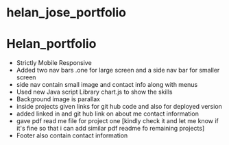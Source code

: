 # helan_jose_portfolio
# Helan_portfolio
* Strictly Mobile Responsive
* Added two nav bars .one for large screen and a side nav bar   for smaller screen
* side nav contain small image and contact info along with menus
* Used new Java script Library chart.js to show the skills
* Background image is parallax 
* inside projects given links for git hub code and also for deployed version
* added linked in and git hub link on about me  contact information
* gave pdf read me file for project one [kindly check it and let me know if it's fine so that i can add similar pdf readme fo remaining projects]
* Footer also contain contact information